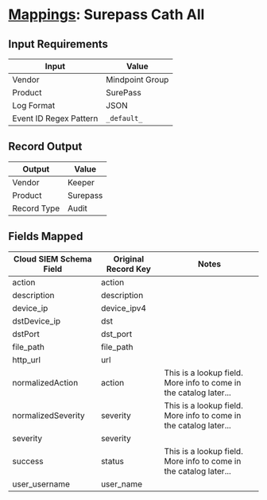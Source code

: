 # [Mappings](README.md): Surepass Cath All

## Input Requirements

|Input|Value|
|-----|-----|
|Vendor|Mindpoint Group|
|Product|SurePass|
|Log Format|JSON|
|Event ID Regex Pattern|`_default_`|

## Record Output

|Output|Value|
|------|-----|
|Vendor|Keeper|
|Product|Surepass|
|Record Type|Audit|

## Fields Mapped

|Cloud SIEM Schema Field|Original Record Key|Notes|
|-----------------------|-------------------|-----|
|action|action||
|description|description||
|device_ip|device_ipv4||
|dstDevice_ip|dst||
|dstPort|dst_port||
|file_path|file_path||
|http_url|url||
|normalizedAction|action|This is a lookup field. More info to come in the catalog later...|
|normalizedSeverity|severity|This is a lookup field. More info to come in the catalog later...|
|severity|severity||
|success|status|This is a lookup field. More info to come in the catalog later...|
|user_username|user_name||

